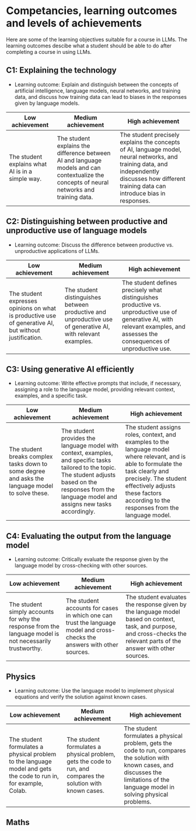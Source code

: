 # Competancies, learning outcomes and levels of achievements

Here are some of the learning objectives suitable for a course in LLMs.
The learning outcomes descibe what a student should be able to do after completing a course in using LLMs.

## C1: Explaining the technology

* Learning outcome: Explain and distinguish between the concepts of artificial intelligence, language models, neural networks, and training data, and discuss how training data can lead to biases in the responses given by language models.

| Low achievement | Medium achievement | High achievement |
|-----------------|--------------------|------------------|
| The student explains what AI is in a simple way.| The student explains the difference between AI and language models and can contextualize the concepts of neural networks and training data.| The student precisely explains the concepts of AI, language model, neural networks, and training data, and independently discusses how different training data can introduce bias in responses.|


## C2: Distinguishing between productive and unproductive use of language models

* Learning outcome: Discuss the difference between productive vs. unproductive applications of LLMs.

| Low achievement | Medium achievement | High achievement |
|-----------------|--------------------|------------------|
| The student expresses opinions on what is productive use of generative AI, but without justification. | The student distinguishes between productive and unproductive use of generative AI, with relevant examples. | The student defines precisely what distinguishes productive vs. unproductive use of generative AI, with relevant examples, and assesses the consequences of unproductive use. |

## C3: Using generative AI efficiently

* Learning outcome: Write effective prompts that include, if necessary, assigning a role to the language model, providing relevant context, examples, and a specific task.

| Low achievement | Medium achievement | High achievement |
|-----------------|--------------------|------------------|
| The student breaks complex tasks down to some degree and asks the language model to solve these. | The student provides the language model with context, examples, and specific tasks tailored to the topic. The student adjusts based on the responses from the language model and assigns new tasks accordingly. | The student assigns roles, context, and examples to the language model where relevant, and is able to formulate the task clearly and precisely. The student effectively adjusts these factors according to the responses from the language model. |

## C4: Evaluating the output from the language model

* Learning outcome: Critically evaluate the response given by the language model by cross-checking with other sources.

| Low achievement | Medium achievement | High achievement |
|-----------------|--------------------|------------------|
| The student simply accounts for why the response from the language model is not necessarily trustworthy. | The student accounts for cases in which one can trust the language model and cross-checks the answers with other sources. | The student evaluates the response given by the language model based on context, task, and purpose, and cross-checks the relevant parts of the answer with other sources. |

## Physics

* Learning outcome: Use the language model to implement physical equations and verify the solution against known cases.

| Low achievement | Medium achievement | High achievement |
|-----------------|--------------------|------------------|
| The student formulates a physical problem to the language model and gets the code to run in, for example, Colab. | The student formulates a physical problem, gets the code to run, and compares the solution with known cases. | The student formulates a physical problem, gets the code to run, compares the solution with known cases, and discusses the limitations of the language model in solving physical problems. |


## Maths